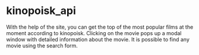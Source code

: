 # kinopoisk_api
With the help of the site, you can get the top of the most popular films at the moment according to kinopoisk. Clicking on the movie pops up a modal window with detailed information about the movie. It is possible to find any movie using the search form.
